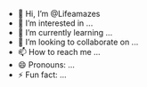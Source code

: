 - 👋 Hi, I’m @Lifeamazes
- 👀 I’m interested in ...
- 🌱 I’m currently learning ...
- 💞️ I’m looking to collaborate on ...
- 📫 How to reach me ...
- 😄 Pronouns: ...
- ⚡ Fun fact: ...

<!---
Lifeamazes/Lifeamazes is a ✨ special ✨ repository because its `README.md` (this file) appears on your GitHub profile.
You can click the Preview link to take a look at your changes.
--->
